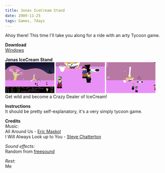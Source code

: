 ```yaml
---
title: Jonas IceCream Stand
date: 2009-11-25
tags: Games, 7days
---
```


Ahoy there! This time I'll take you along for a ride with an arty Tycoon game.

**Download**  
[Windows](#)

**Jonas IceCream Stand**  
![](/images/games/thumbs/ice3.png)
![](/images/games/thumbs/ice1.png)
![](/images/games/thumbs/ice2.png)   
Get wild and become a Crazy Dealer of IceCream!

**Instructions**  
It should be pretty self-explanatory, it's a very simply tycoon game.

**Credits**   
*Music:*  
All Around Us - [Eric Maskol](http://ericmaskol.com/)  
I Will Always Look up to You - [Steve Chatterton](http://www.stevechatterton.com/)

*Sound effects:*  
Random from [freesound](http://www.freesound.org/)

*Rest:*  
Me

